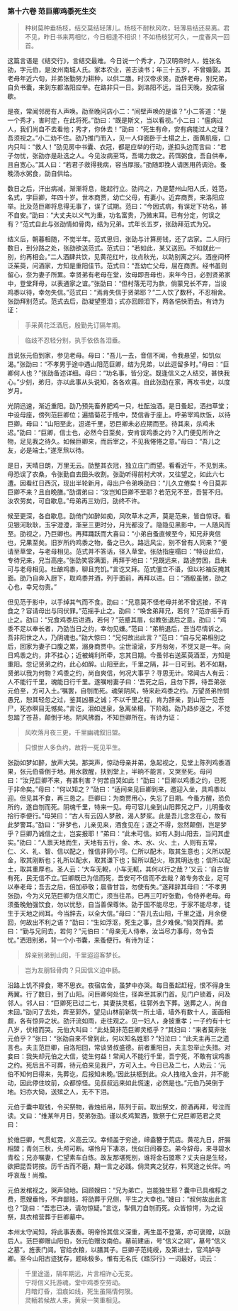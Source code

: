 <script type="text/javascript">
    var head = document.getElementsByTagName('head')[0];
    cssURL = '/public/article_1.css';
    linkTag = document.createElement('link');
    linkTag.href = cssURL;
    linkTag.setAttribute('type','text/css');
    linkTag.setAttribute('rel','stylesheet');
    head.appendChild(linkTag);
</script>
### 第十六卷 范巨卿鸡黍死生交

> 种树莫种垂杨枝，结交莫结轻薄儿。杨枝不耐秋风吹，轻薄易结还易离。君不见，昨日书来两相忆，今日相逢不相识！不如杨枝犹可久，一度春风一回首。

这篇言语是《结交行》，言结交最难。今日说一个秀才，乃汉明帝时人，姓张名劭，字元伯，是汝州南城人氏。家本农业，苦志读书；年三十五岁，不曾婚娶。其老母年近六旬，并弟张勤努力耕种，以供二膳。时汉帝求贤。劭辞老母，别兄弟，自负书囊，来到东都洛阳应举。在路非只一日。到洛阳不远，当日天晚，投店宿歇。

是夜，常闻邻房有人声唤。劭至晚问店小二：“间壁声唤的是谁？”小二答道：“是一个秀才，害时症，在此将死。”劭曰：“既是斯文，当以看视。”小二曰：“瘟病过人，我们尚自不去看他；秀才，你休去！”劭曰：“死生有命，安有病能过人之理？吾须视之。”小二劝不住。劭乃推门而入，见一人仰面卧于土榻之上，面黄肌瘦，口内只叫：“救人！”劭见房中书囊、衣冠，都是应举的行动，遂扣头边而言曰：“君子勿忧，张劭亦是赴选之人。今见汝病至笃，吾竭力救之。药饵粥食，吾自供奉，且自宽心。”其人曰：“若君子救得我病，容当厚报。”劭随即挽人请医用药调治。蚤晚汤水粥食，劭自供给。

数日之后，汗出病减，渐渐将息，能起行立。劭问之，乃是楚州山阳人氏，姓范，名式，字巨卿，年四十岁。世本商贾，幼亡父母，有妻小。近弃商贾，来洛阳应举。比及范巨卿将息得无事了，误了试期。范曰：“今因式病，有误足下功名，甚不自安。”劭曰：“大丈夫以义气为重，功名富贵，乃微末耳。已有分定，何误之有？”范式自此与张劭情如骨肉，结为兄弟。式年长五岁，张劭拜范式为兄。

结义后，朝暮相随，不觉半年。范式思归，张劭与计算房钱，还了店家。二人同行数日，到分路之处，张劭欲送范式。范式曰：“若如此，某又送回。不如就此一别，约再相会。”二人酒肆共饮，见黄花红叶，妆点秋光，以助别离之兴。酒座间杯泛茱萸，问酒家，方知是重阳佳节。范式曰：“吾幼亡父母，屈在商贾。经书虽则留心，奈为妻子所累。幸贤弟有老母在堂，汝母即吾母也，来年今日，必到贤弟家中，登堂拜母，以表通家之谊。”张劭曰：“但村落无可为款，倘蒙兄长不弃，当设鸡黍以待，幸勿失信。”范式曰：“焉肯失信于贤弟耶？”二人饮了数杯，不忍相舍。张劭拜别范式。范式去后，劭凝望堕泪；式亦回顾泪下，两各悒怏而去。有诗为证：

> 手采黄花泛酒卮，殷勤先订隔年期。

> 临歧不忍轻分别，执手依依各泪垂。

且说张元伯到家，参见老母。母曰：“吾儿一去，音信不闻，令我悬望，如饥似渴。”张劭曰：“不孝男于途中遇山阳范巨卿，结为兄弟，以此逗留多时。”母曰：“巨卿何人也？”张劭备述详细。母曰：“功名事，皆分定。既逢信义之人结交，甚快我心。”少刻，弟归，亦以此事从头说知，各各欢喜。自此张劭在家，再攻书史，以度岁月。

光阴迅速，渐近重阳。劭乃预先畜养肥鸡一只，杜酝浊酒。是日蚤起，洒扫草堂；中设母座，傍列范巨卿位；遍插菊花于瓶中，焚信香于座上。呼弟宰鸡炊饭，以待巨卿。母曰：“山阳至此，迢递千里，恐巨卿未必应期而至。待其来，杀鸡未迟。”劭曰：“巨卿，信士也，必然今日至矣，安肯误鸡黍之约？入门便见所许之物，足见我之待久。如候巨卿来，而后宰之，不见我惓惓之意。”母曰：“吾儿之友，必是端士。”遂烹炰以待。

是日，天晴日朗，万里无云。劭整其衣冠，独立庄门而望。看看近午，不见到来。母恐误了农桑，令张勤自去田头收割。张劭听得前村犬吠，又往望之，如此六七遭。因看红日西沉，现出半轮新月，母出户令弟唤劭曰：“儿久立倦矣！今日莫非巨卿不来？且自晚膳。”劭谓弟曰：“汝岂知巨卿不至耶？若范兄不至，吾誓不归。汝农劳矣，可自歇息。”母弟再三劝归，劭终不许。

候至更深，各自歇息。劭倚门如醉如痴，风吹草木之声，莫是范来，皆自惊讶。看见银河耿耿，玉宇澄澄，渐至三更时分，月光都没了。隐隐见黑影中，一人随风而至。劭视之，乃巨卿也。再拜踊跃而大喜曰：“小弟自蚤直候至今，知兄非爽信也，兄果至矣。旧岁所约鸡黍之物，备之已久。路远风尘，别不曾有人同来？”便请至草堂，与老母相见。范式并不答话，径入草堂。张劭指座榻曰：“特设此位，专待兄来，兄当高座。”张劭笑容满面，再拜于地曰：“兄既远来，路途劳困，且未可与老母相见。杜酿鸡黍，聊且充饥。”言讫又拜。范式僵立不语，但以衫袖反掩其面。劭乃自奔入厨下，取鸡黍并酒，列于面前，再拜以进。曰：“酒殽虽微，劭之心也，幸兄勿责。”

但见范于影中，以手绰其气而不食。劭曰：“兄意莫不怪老母并弟不曾远接，不肯食之？容请母出与同伏罪。”范摇手止之。劭曰：“唤舍弟拜兄，若何？”范亦摇手而止之。劭曰：“兄食鸡黍后进酒，若何？”范蹙其眉，似教张退后之意。劭曰：“鸡黍不足以奉长者，乃劭当日之约，幸勿见嫌。”范曰：“弟稍退后，吾当尽情诉之。吾非阳世之人，乃阴魂也。”劭大惊曰：“兄何故出此言？”范曰：“自与兄弟相别之后，回家为妻子口腹之累，溺身商贾中。尘世滚滚，岁月匆匆，不觉又是一年。向日鸡黍之约，非不挂心；近被蝇利所牵，忘其日期。今蚤邻右送茱萸酒至，方知是重阳。忽记贤弟之约，此心如醉。山阳至此，千里之隔，非一日可到。若不如期，贤弟以我为何物？鸡黍之约，尚自爽信，何况大事乎？寻思无计。常闻古人有云：人不能行千里，魂能日行千里。遂嘱咐妻子曰：‘吾死之后，且勿下葬，待吾弟张元伯至，方可入土。’嘱罢，自刎而死。魂架阴风，特来赴鸡黍之约。万望贤弟怜悯愚兄，恕其轻忽之过，鉴其凶暴之诚；不以千里之程，肯为辞亲，到山阳一见吾尸，死亦瞑目无憾矣。”言讫，泪如迸泉，急离坐榻，下阶砌。劭乃趋步逐之，不觉忽踏了苍苔，颠倒于地。阴风拂面，不知巨卿所在。有诗为证：

> 风吹落月夜三更，千里幽魂叙旧盟。

> 只恨世人多负约，故将一死见平生。

张劭如梦如醉，放声大哭。那哭声，惊动母亲并弟，急起视之，见堂上陈列鸡黍酒果，张元伯昏倒于地。用水救醒，扶到堂上，半晌不能言，又哭至死。母问曰：“汝兄巨卿不来，有甚利害？何苦自哭如此！”劭曰：“巨卿以鸡黍之约，已死于非命矣。”母曰：“何以知之？”劭曰：“适间亲见巨卿到来，邀迎入坐，具鸡黍以迎。但见其不食，再三恳之。巨卿曰：为商贾用心，失忘了日期。今蚤方醒，恐负所约，遂自刎而死。阴魂千里，特来一见。母可容儿亲到山阳葬兄之尸，儿明蚤收拾行李便行。”母哭曰：“古人有云囚人梦赦，渴人梦浆。此是吾儿念念在心，故有此梦警耳。”劭曰：“非梦也，儿亲见来，酒食见在；逐之不得，忽然颠倒，岂是梦乎？巨卿乃诚信之士，岂妄报耶！”弟曰：“此未可信。如有人到山阳去，当问其虚实。”劭曰：“人禀天地而生，天地有五行，金、木、水、火、土，人则有五常，仁、义、礼、智、信以配之，惟信非同小可。仁所以配木，取其生意也；义所以配金，取其刚断也；礼所以配水，取其谦下也；智所以配火，取其明达也；信所以配土，取其重厚也。圣人云：‘大车无輗，小车无軏，其何以行之哉？’又云：‘自古皆有死，民无信不立。’巨卿既已为信而死，吾安可不信而不去哉？弟专务农业，足可以奉老母；吾去之后，倍加恭敬；晨昏甘旨，勿使有失。”遂拜辞其母曰：“不孝男张劭，今为义兄范巨卿为信义而亡，须当往吊。已再三叮咛张勤，令侍养老母。母须蚤晚勉强饮食，勿以忧愁，自当善保尊体。劭于国不能尽忠，于家不能尽孝，徒生于天地之间耳。今当辞去，以全大信。”母曰：“吾儿去山阳，千里之遥，月余便回，何故出不利之语？”劭曰：“生如浮沤，死生之事，旦夕难保。”恸哭而拜。弟曰：“勤与兄同去，若何？”元伯曰：“母亲无人侍奉，汝当尽力事母，勿令吾忧。”洒泪别弟，背一个小书囊，来蚤便行。有诗为证：

> 辞亲别弟到山阳，千里迢迢客梦长。

> 岂为友朋轻骨肉？只因信义迫中肠。

沿路上饥不择食，寒不思衣。夜宿店舍，虽梦中亦哭。每日蚤起赶程，恨不得身生两翼。行了数日，到了山阳。问巨卿何处住，径奔至其家门首。见门户锁着，问及邻人。邻人曰：“巨卿死已过二七，其妻扶灵柩，往郭外去下葬。送葬之人，尚自未回。”劭问了去处，奔至郭外，望见山林前新筑一所土墙，墙外有数十人，面面相觑，各有惊异之状。劭汗流如雨，走往观之。见一妇人，身披重孝；一子约有十七八岁，伏棺而哭。元伯大叫曰：“此处莫非范巨卿灵柩乎？”其妇曰：“来者莫非张元伯乎？”张曰：“张劭自来不曾到此，何以知名姓耶？”妇泣曰：“此夫主再三之遗言也。夫主范巨卿，自洛阳回，常谈贤叔盛德。前者重阳日，夫主忽举止失措。对妾曰：我失却元伯之大信，徒生何益！常闻人不能行千里，吾宁死，不敢有误鸡黍之约。死后且不可葬，待元伯来见我尸，方可入土。今日已及二七，人劝云：‘元伯不知何日得来，先葬讫，后报知未晚。’因此扶柩到此。众人拽棺入金井，并不能动，因此停住坟前，众都惊怪。见叔叔远来如此慌速，必然是也。”元伯乃哭倒于地。妇亦大恸，送殡之人，无不下泪。

元伯于囊中取钱，令买祭物，香烛纸帛，陈列于前。取出祭文，酹酒再拜，号泣而读。文曰：“维某年月日，契弟张劭。谨以炙鸡絮酒，致祭于仁兄巨卿范君之灵曰：

於维巨卿，气贯虹霓，义高云汉。幸倾盖于穷途，缔盍簪于荒店。黄花九日，肝膈相盟；青剑三秋，头颅可断。堪怜月下凄凉，恍似日间眷恋。弟今辞母，来寻碧水青松；兄亦嘱妻，伫望素车白练。故友那堪死别，谁将金石盟寒？丈夫自是生轻，欲把昆吾锷按。历千古而不磨，期一言之必践。倘灵爽之犹存，料冥途之长伴。呜呼哀哉！尚飧。

元伯发棺视之，哭声恸地。回顾嫂曰：“兄为弟亡，岂能独生耶？囊中已具棺椁之费，愿嫂垂怜，不弃鄙贱，将劭葬于兄侧，平生之大幸也。”嫂曰：“叔何故出此言也？”劭曰：“吾志已决，请勿惊疑。”言讫，掣佩刀自刎而死。众皆惊愕，为之设祭，具衣棺营葬于巨卿墓中。

本州太守闻知，将此事表奏。明帝怜其信义深重，两生虽不登第，亦可褒赠，以励后人。范巨卿赠山阳伯，张元伯赠汝南伯。墓前建庙，号“信义之祠”，墓号“信义之墓”。旌表门闾。官给衣粮，以膳其子。巨卿子范纯绶，及第进士，官鸿胪寺卿。至今山阳古迹犹存，题咏极多。惟有无名氏《踏莎行》一词最好，词云：

> 千里途遥，隔年期远，片言相许心无变。  
> 宁将信义托游魂，堂中鸡黍空劳动。  
> 月暗灯昏，泪痕如线，死生虽隔情何限。  
> 灵輀若候故人来，黄泉一笑重相见。  